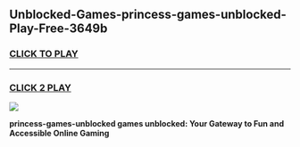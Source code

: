 
## Unblocked-Games-princess-games-unblocked-Play-Free-3649b
<h3>
<a href="https://premium76.site?title=princess-games-unblocked&ref=23A">CLICK TO PLAY</a></h3>
<hr>

<h3>
<a href="https://premium76.site?title=princess-games-unblocked&ref=23A">CLICK 2 PLAY</a>
  
</h3>

<a href="https://premium76.site?title=princess-games-unblocked&ref=23A"><img src="https://clearcache.store/games.png"></a>


**princess-games-unblocked games unblocked: Your Gateway to Fun and Accessible Online Gaming**
